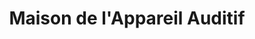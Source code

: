 ---
title: "Maison de l'Appareil Auditif"
url: /lille/maison-de-lappareil-auditif/
shop: Hörgeräte
---